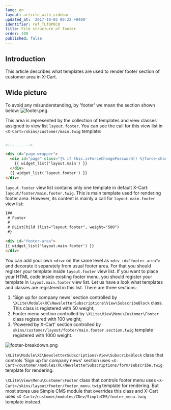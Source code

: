 ```yaml
---
lang: en
layout: article_with_sidebar
updated_at: '2017-10-02 00:22 +0400'
identifier: ref_TLfQP0C0
title: File structure of footer
order: 100
published: false
---
```

## Introduction

This article describes what templates are used to render footer section of customer area in X-Cart.

## Wide picture
To avoid any misunderstanding, by 'footer' we mean the section shown below:
![footer.png]({{site.baseurl}}/attachments/ref_TLfQP0C0/footer.png)

This area is represented by the collection of templates and view classes assigned to view list `layout.footer`. You can see the call for this view list in `<X-Cart>/skins/customer/main.twig` template:

```html

<!-- ... -->

<div id="page-wrapper">
  <div id="page" class="{% if this.isForceChangePassword() %}force-change-password-page{% endif %}">
    {{ widget_list('layout.main') }}
  </div>
  {{ widget_list('layout.footer') }}
</div>
```

`layout.footer` view list contains only one template in default X-Cart: `layout/footer/main.footer.twig`. This is main template used for rendering footer area. However, its content is mainly a call for `layout.main.footer` view list:

```html
{##
 # Footer
 #
 # @ListChild (list="layout.footer", weight="500")
 #}

<div id="footer-area">
{{ widget_list('layout.main.footer') }}
</div>
```

You can add your own `<div>` on the same level as `<div id="footer-area">` and decorate it separately from usual footer area. For that you should register your template inside `layout.footer` view list. If you want to place your HTML code inside existing footer menu, you should register your template in `layout.main.footer` view list. Let us have a look what templates and classes are registered in this list. There are three sections:

1. 'Sign up for company news' section controlled by `\XLite\Module\XC\NewsletterSubscriptions\View\SubscribeBlock` class. This class is registered with 50 weight;
2. Footer menu section controlled by `\XLite\View\Menu\Customer\Footer` class registered with 100 weight;
3. 'Powered by X-Cart' section controlled by `skins/customer/layout/footer/main.footer.section.twig` template registered with 1000 weight.

![footer-breakdown.png]({{site.baseurl}}/attachments/ref_TLfQP0C0/footer-breakdown.png)

`\XLite\Module\XC\NewsletterSubscriptions\View\SubscribeBlock` class that controls 'Sign up for company news' section uses `<X-Cart>/customer/modules/XC/NewsletterSubscriptions/form/subscribe.twig` template for rendering.

`\XLite\View\Menu\Customer\Footer` class that controls footer menu uses `<X-Cart>/skins/layout/footer/footer_menu.twig` template for rendering. But most stores use Simple CMS module that overrides this class and X-Cart uses `<X-Cart>/customer/modules/CDev/SimpleCMS/footer_menu.twig` template instead.




